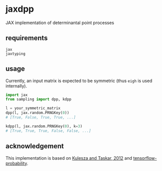 # jaxdpp

JAX implementation of determinantal point processes

## requirements

```
jax
jaxtyping
```

## usage

Currently, an input matrix is expected to be symmetric (thus `eigh` is used internally).

```python
import jax
from sampling import dpp, kdpp

l = your_symmetric_matrix
dpp(l, jax.random.PRNGKey(0))
# [True, False, True, True, ...]

kdpp(l, jax.random.PRNGKey(0), k=3)
# [True, True, True, False, False, ...]
```

## acknowledgement

This implementation is based on [Kulesza and Taskar, 2012]() and [tensorflow-probability]().
